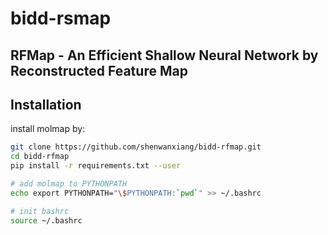 # bidd-rsmap


## RFMap - An Efficient Shallow Neural Network by Reconstructed Feature Map



## Installation

install molmap by:

```bash
git clone https://github.com/shenwanxiang/bidd-rfmap.git
cd bidd-rfmap
pip install -r requirements.txt --user

# add molmap to PYTHONPATH
echo export PYTHONPATH="\$PYTHONPATH:`pwd`" >> ~/.bashrc

# init bashrc
source ~/.bashrc
```